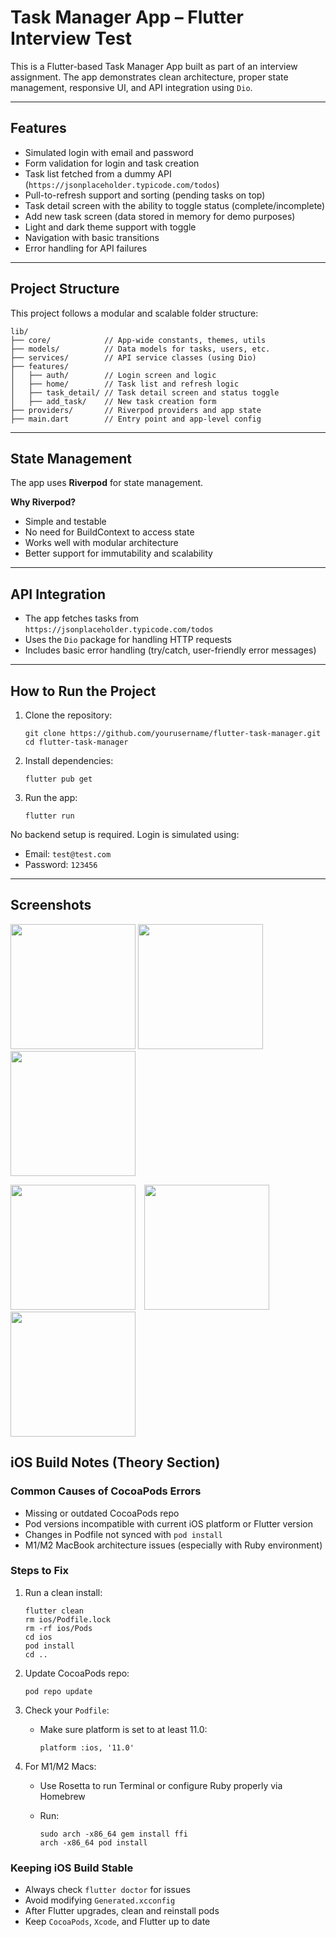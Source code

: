 

# Task Manager App – Flutter Interview Test

This is a Flutter-based Task Manager App built as part of an interview assignment. The app demonstrates clean architecture, proper state management, responsive UI, and API integration using `Dio`.

---

## Features

* Simulated login with email and password
* Form validation for login and task creation
* Task list fetched from a dummy API (`https://jsonplaceholder.typicode.com/todos`)
* Pull-to-refresh support and sorting (pending tasks on top)
* Task detail screen with the ability to toggle status (complete/incomplete)
* Add new task screen (data stored in memory for demo purposes)
* Light and dark theme support with toggle
* Navigation with basic transitions
* Error handling for API failures

---

## Project Structure

This project follows a modular and scalable folder structure:

```
lib/
├── core/            // App-wide constants, themes, utils
├── models/          // Data models for tasks, users, etc.
├── services/        // API service classes (using Dio)
├── features/
│   ├── auth/        // Login screen and logic
│   ├── home/        // Task list and refresh logic
│   ├── task_detail/ // Task detail screen and status toggle
│   ├── add_task/    // New task creation form
├── providers/       // Riverpod providers and app state
├── main.dart        // Entry point and app-level config
```

---

## State Management

The app uses **Riverpod** for state management.

**Why Riverpod?**

* Simple and testable
* No need for BuildContext to access state
* Works well with modular architecture
* Better support for immutability and scalability

---

## API Integration

* The app fetches tasks from `https://jsonplaceholder.typicode.com/todos`
* Uses the `Dio` package for handling HTTP requests
* Includes basic error handling (try/catch, user-friendly error messages)

---

## How to Run the Project

1. Clone the repository:

   ```
   git clone https://github.com/yourusername/flutter-task-manager.git
   cd flutter-task-manager
   ```

2. Install dependencies:

   ```
   flutter pub get
   ```

3. Run the app:

   ```
   flutter run
   ```

No backend setup is required. Login is simulated using:

* Email: `test@test.com`
* Password: `123456`

---

## Screenshots

<p float="left">
  <img src="https://github.com/user-attachments/assets/52629508-1bba-4196-9c8e-2fcf46a523ab" width="200" />
  <img src="https://github.com/user-attachments/assets/f20905d8-7bb6-4f16-bf27-26c1c117eb3e" width="200" style="margin-right:10px;" />
  <img src="https://github.com/user-attachments/assets/749d9cfb-5646-4ec9-9f6c-e2c9eee9a4ca" width="200" style="margin-right:10px;" />
</p>
<p float="left">
  <img src="https://github.com/user-attachments/assets/a0257837-50d2-4dcd-bb80-75844607fa5f" width="200" style="margin-right:10px;" />
  <img src="https://github.com/user-attachments/assets/1bc605d8-7d3d-45f6-8944-aabcd2813f35" width="200" style="margin-right:10px;" />
  <img src="https://github.com/user-attachments/assets/7b4333db-4675-4778-bcd1-3d2f4a857e3e" width="200" />
</p>



## iOS Build Notes (Theory Section)

### Common Causes of CocoaPods Errors

* Missing or outdated CocoaPods repo
* Pod versions incompatible with current iOS platform or Flutter version
* Changes in Podfile not synced with `pod install`
* M1/M2 MacBook architecture issues (especially with Ruby environment)

### Steps to Fix

1. Run a clean install:

   ```
   flutter clean
   rm ios/Podfile.lock
   rm -rf ios/Pods
   cd ios
   pod install
   cd ..
   ```

2. Update CocoaPods repo:

   ```
   pod repo update
   ```

3. Check your `Podfile`:

   * Make sure platform is set to at least 11.0:

     ```
     platform :ios, '11.0'
     ```

4. For M1/M2 Macs:

   * Use Rosetta to run Terminal or configure Ruby properly via Homebrew
   * Run:

     ```
     sudo arch -x86_64 gem install ffi
     arch -x86_64 pod install
     ```

### Keeping iOS Build Stable

* Always check `flutter doctor` for issues
* Avoid modifying `Generated.xcconfig`
* After Flutter upgrades, clean and reinstall pods
* Keep `CocoaPods`, `Xcode`, and Flutter up to date

